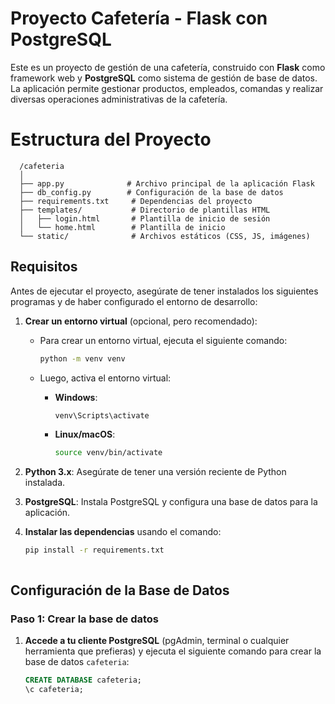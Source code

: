 # Proyecto Cafetería - Flask con PostgreSQL

Este es un proyecto de gestión de una cafetería, construido con **Flask** como framework web y **PostgreSQL** como sistema de gestión de base de datos. La aplicación permite gestionar productos, empleados, comandas y realizar diversas operaciones administrativas de la cafetería.



# Estructura del Proyecto

  ```
    /cafeteria
    │
    ├── app.py              # Archivo principal de la aplicación Flask
    ├── db_config.py        # Configuración de la base de datos
    ├── requirements.txt     # Dependencias del proyecto
    ├── templates/           # Directorio de plantillas HTML
    │   ├── login.html       # Plantilla de inicio de sesión
    │   └── home.html        # Plantilla de inicio
    └── static/              # Archivos estáticos (CSS, JS, imágenes)
  ```




## Requisitos

Antes de ejecutar el proyecto, asegúrate de tener instalados los siguientes programas y de haber configurado el entorno de desarrollo:

1. **Crear un entorno virtual** (opcional, pero recomendado):
   - Para crear un entorno virtual, ejecuta el siguiente comando:

     ```bash
     python -m venv venv
     ```

   - Luego, activa el entorno virtual:

     - **Windows**:

       ```bash
       venv\Scripts\activate
       ```

     - **Linux/macOS**:

       ```bash
       source venv/bin/activate
       ```

2. **Python 3.x**: Asegúrate de tener una versión reciente de Python instalada.

3. **PostgreSQL**: Instala PostgreSQL y configura una base de datos para la aplicación.

4. **Instalar las dependencias** usando el comando:

   ```bash
   pip install -r requirements.txt



## Configuración de la Base de Datos

### Paso 1: Crear la base de datos

1. **Accede a tu cliente PostgreSQL** (pgAdmin, terminal o cualquier herramienta que prefieras) y ejecuta el siguiente comando para crear la base de datos `cafeteria`:



   ```sql
   CREATE DATABASE cafeteria;
   \c cafeteria;
   ```


